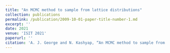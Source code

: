 ```yaml
---
title: "An MCMC method to sample from lattice distributions"
collection: publications
permalink: /publication/2009-10-01-paper-title-number-1.md
excerpt: ''
date: 2021
venue: 'ISIT 2021'
paperurl: ''
citation: 'A. J. George and N. Kashyap, “An MCMC method to sample from lattice distributions,” In IEEE International Symposium on Information Theory (ISIT), 2021.'
---
```

